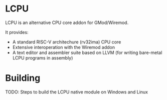 # LCPU

LCPU is an alternative CPU core addon for GMod/Wiremod.

It provides:

- A standard RISC-V architechure (rv32ima) CPU core
- Extensive interoperation with the Wiremod addon
- A text editor and assembler suite based on LLVM (for writing bare-metal LCPU programs in assembly)

# Building

TODO: Steps to build the LCPU native module on Windows and Linux
